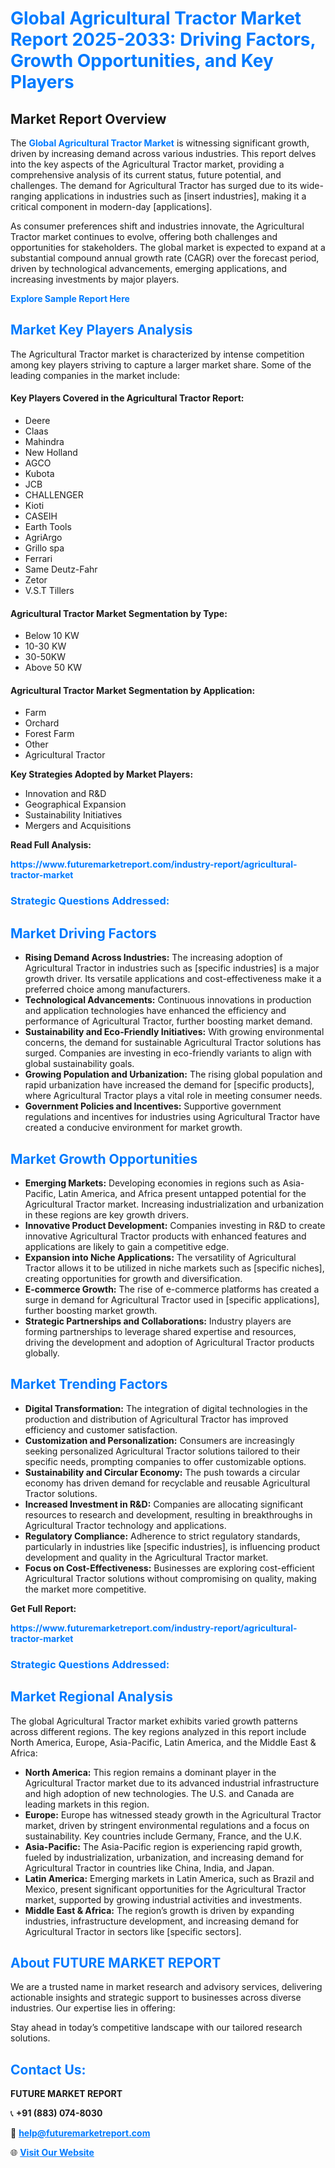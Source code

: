 <h1 style="color: #007BFF;">Global Agricultural Tractor Market Report 2025-2033: Driving Factors, Growth Opportunities, and Key Players</h1>

<section id="overview">
<h2>Market Report Overview</h2>
<p>The <a href="https://www.futuremarketreport.com/industry-report/agricultural-tractor-market" style="color: #007BFF; text-decoration: none;"><strong>Global Agricultural Tractor Market</strong></a> is witnessing significant growth, driven by increasing demand across various industries. This report delves into the key aspects of the Agricultural Tractor market, providing a comprehensive analysis of its current status, future potential, and challenges. The demand for Agricultural Tractor has surged due to its wide-ranging applications in industries such as [insert industries], making it a critical component in modern-day [applications].</p>
<p>As consumer preferences shift and industries innovate, the Agricultural Tractor market continues to evolve, offering both challenges and opportunities for stakeholders. The global market is expected to expand at a substantial compound annual growth rate (CAGR) over the forecast period, driven by technological advancements, emerging applications, and increasing investments by major players.</p>
</section>

<section id="overview">
<p><a href="https://www.futuremarketreport.com/request-sample/reportId=128380" style="color: #007BFF; text-decoration: none;"><strong>Explore Sample Report Here</strong></a></p>
</section>

<section id="key-players">
<h2 style="color: #007BFF;">Market Key Players Analysis</h2>
<p>The Agricultural Tractor market is characterized by intense competition among key players striving to capture a larger market share. Some of the leading companies in the market include:</p>
<h4>Key Players Covered in the Agricultural Tractor Report:</h4>
<ul><li>Deere</li><li>Claas</li><li>Mahindra</li><li>New Holland</li><li>AGCO</li><li>Kubota</li><li>JCB</li><li>CHALLENGER</li><li>Kioti</li><li>CASEIH</li><li>Earth Tools</li><li>AgriArgo</li><li>Grillo spa</li><li>Ferrari</li><li>Same Deutz-Fahr</li><li>Zetor</li><li>V.S.T Tillers</li></ul>
<h4>Agricultural Tractor Market Segmentation by Type:</h4>
<ul><li>Below 10 KW</li><li>10-30 KW</li><li>30-50KW</li><li>Above 50 KW</li></ul>

<h4>Agricultural Tractor Market Segmentation by Application:</h4>
<ul><li>Farm</li><li>Orchard</li><li>Forest Farm</li><li>Other</li><li>Agricultural Tractor</li></ul>
<p><strong>Key Strategies Adopted by Market Players:</strong></p>
<ul>
<li>Innovation and R&D</li>
<li>Geographical Expansion</li>
<li>Sustainability Initiatives</li>
<li>Mergers and Acquisitions</li>
</ul>
</section>

<section>
<p><strong>Read Full Analysis: </strong></p><a href="https://www.futuremarketreport.com/industry-report/agricultural-tractor-market" style="color: #007BFF; text-decoration: none;"><strong>https://www.futuremarketreport.com/industry-report/agricultural-tractor-market</strong></a>
<h3 style="color: #007BFF;">Strategic Questions Addressed:</h3>
</section>

<section id="driving-factors">
<h2 style="color: #007BFF;">Market Driving Factors</h2>
<ul>
<li><strong>Rising Demand Across Industries:</strong> The increasing adoption of Agricultural Tractor in industries such as [specific industries] is a major growth driver. Its versatile applications and cost-effectiveness make it a preferred choice among manufacturers.</li>
<li><strong>Technological Advancements:</strong> Continuous innovations in production and application technologies have enhanced the efficiency and performance of Agricultural Tractor, further boosting market demand.</li>
<li><strong>Sustainability and Eco-Friendly Initiatives:</strong> With growing environmental concerns, the demand for sustainable Agricultural Tractor solutions has surged. Companies are investing in eco-friendly variants to align with global sustainability goals.</li>
<li><strong>Growing Population and Urbanization:</strong> The rising global population and rapid urbanization have increased the demand for [specific products], where Agricultural Tractor plays a vital role in meeting consumer needs.</li>
<li><strong>Government Policies and Incentives:</strong> Supportive government regulations and incentives for industries using Agricultural Tractor have created a conducive environment for market growth.</li>
</ul>
</section>

<section id="growth-opportunities">
<h2 style="color: #007BFF;">Market Growth Opportunities</h2>
<ul>
<li><strong>Emerging Markets:</strong> Developing economies in regions such as Asia-Pacific, Latin America, and Africa present untapped potential for the Agricultural Tractor market. Increasing industrialization and urbanization in these regions are key growth drivers.</li>
<li><strong>Innovative Product Development:</strong> Companies investing in R&D to create innovative Agricultural Tractor products with enhanced features and applications are likely to gain a competitive edge.</li>
<li><strong>Expansion into Niche Applications:</strong> The versatility of Agricultural Tractor allows it to be utilized in niche markets such as [specific niches], creating opportunities for growth and diversification.</li>
<li><strong>E-commerce Growth:</strong> The rise of e-commerce platforms has created a surge in demand for Agricultural Tractor used in [specific applications], further boosting market growth.</li>
<li><strong>Strategic Partnerships and Collaborations:</strong> Industry players are forming partnerships to leverage shared expertise and resources, driving the development and adoption of Agricultural Tractor products globally.</li>
</ul>
</section>

<section id="trending-factors">
<h2 style="color: #007BFF;">Market Trending Factors</h2>
<ul>
<li><strong>Digital Transformation:</strong> The integration of digital technologies in the production and distribution of Agricultural Tractor has improved efficiency and customer satisfaction.</li>
<li><strong>Customization and Personalization:</strong> Consumers are increasingly seeking personalized Agricultural Tractor solutions tailored to their specific needs, prompting companies to offer customizable options.</li>
<li><strong>Sustainability and Circular Economy:</strong> The push towards a circular economy has driven demand for recyclable and reusable Agricultural Tractor solutions.</li>
<li><strong>Increased Investment in R&D:</strong> Companies are allocating significant resources to research and development, resulting in breakthroughs in Agricultural Tractor technology and applications.</li>
<li><strong>Regulatory Compliance:</strong> Adherence to strict regulatory standards, particularly in industries like [specific industries], is influencing product development and quality in the Agricultural Tractor market.</li>
<li><strong>Focus on Cost-Effectiveness:</strong> Businesses are exploring cost-efficient Agricultural Tractor solutions without compromising on quality, making the market more competitive.</li>
</ul>
</section>

<section>
<p><strong>Get Full Report: </strong></p><a href="https://www.futuremarketreport.com/industry-report/agricultural-tractor-market" style="color: #007BFF; text-decoration: none;"><strong>https://www.futuremarketreport.com/industry-report/agricultural-tractor-market</strong></a>
<h3 style="color: #007BFF;">Strategic Questions Addressed:</h3>
</section>


<section id="regional-analysis">
<h2 style="color: #007BFF;">Market Regional Analysis</h2>
<p>The global Agricultural Tractor market exhibits varied growth patterns across different regions. The key regions analyzed in this report include North America, Europe, Asia-Pacific, Latin America, and the Middle East & Africa:</p>
<ul>
<li><strong>North America:</strong> This region remains a dominant player in the Agricultural Tractor market due to its advanced industrial infrastructure and high adoption of new technologies. The U.S. and Canada are leading markets in this region.</li>
<li><strong>Europe:</strong> Europe has witnessed steady growth in the Agricultural Tractor market, driven by stringent environmental regulations and a focus on sustainability. Key countries include Germany, France, and the U.K.</li>
<li><strong>Asia-Pacific:</strong> The Asia-Pacific region is experiencing rapid growth, fueled by industrialization, urbanization, and increasing demand for Agricultural Tractor in countries like China, India, and Japan.</li>
<li><strong>Latin America:</strong> Emerging markets in Latin America, such as Brazil and Mexico, present significant opportunities for the Agricultural Tractor market, supported by growing industrial activities and investments.</li>
<li><strong>Middle East & Africa:</strong> The region’s growth is driven by expanding industries, infrastructure development, and increasing demand for Agricultural Tractor in sectors like [specific sectors].</li>
</ul>
</section>

<footer>
<h2 style="color: #007BFF;">About FUTURE MARKET REPORT</h2>
<p>We are a trusted name in market research and advisory services, delivering actionable insights and strategic support to businesses across diverse industries. Our expertise lies in offering:</p>

<p>Stay ahead in today’s competitive landscape with our tailored research solutions.</p>

<h2 style="color: #007BFF;">Contact Us:</h2>
<p><strong>FUTURE MARKET REPORT</strong></p>
<p>📞 <strong>+91 (883) 074-8030</strong></p>
<p>📧 <strong><a href="mailto:help@futuremarketreport.com" style="color: #007BFF;">help@futuremarketreport.com</a></strong></p>
<p>🌐 <strong><a href="https://www.futuremarketreport.com/" style="color: #007BFF;">Visit Our Website</a></strong></p>
</footer>